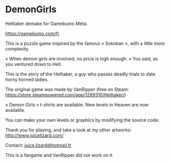 # DemonGirls
Helltaker demake for Gamebuino Meta.

https://gamebuino.com/fr

This is a puzzle game inspired by the famous « Sokoban », with a little more complexity.

« When demon girls are involved, no price is high enough. » You said, as you ventured down to Hell.

This is the story of the Helltaker, a guy who passes deadly trials to date horny horned ladies.

The original game was made by VanRipper (free on Steam: https://store.steampowered.com/app/1289310/Helltaker/)

« Demon Girls » t-shirts are available.
New levels in Heaven are now available.

You can make your own levels or graphics by modifying the source code.

Thank you for playing, and take a look at my other artworks: http://www.juicelizard.com/

Contact: juice.lizard@hotmail.fr

This is a fangame and VanRipper did not work on it.
